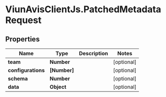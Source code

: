 # ViunAvisClientJs.PatchedMetadataRequest

## Properties

| Name               | Type         | Description | Notes      |
| ------------------ | ------------ | ----------- | ---------- |
| **team**           | **Number**   |             | [optional] |
| **configurations** | **[Number]** |             | [optional] |
| **schema**         | **Number**   |             | [optional] |
| **data**           | **Object**   |             | [optional] |
